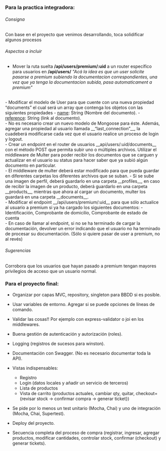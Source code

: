 ### Para la practica integradora:

###### Consigna
Con base en el proyecto que venimos desarrollando, toca solidificar algunos procesos
###### Aspectos a incluir
- Mover la ruta suelta __/api/users/premium/:uid__ a un router específico para usuarios en <b>/api/users/</b> 
<i>"Acá la idea es que un user solicite pasarse a premium subiendo la documentacion correspondientes, una vez que ya tenga la documentacion subida, pasa automaticament a premium"</i>
<br>
- Modificar el modelo de User para que cuente con una nueva propiedad “documents” el cual será un array que contenga los objetos con las siguientes propiedades
  - <u>name</u>: String (Nombre del documento).
  - <u>reference</u>: String (link al documento).
<br>
- No es necesario crear un nuevo modelo de Mongoose para éste.
Además, agregar una propiedad al usuario llamada __“last_connection”__, la cuadeberá modificarse cada vez que el usuario realice un proceso de login y logout.
<br>
- Crear un endpoint en el router de usuarios __api/users/:uid/documents__ con el método POST que permita subir uno o múltiples archivos. Utilizar el middleware de Multer para poder recibir los documentos que se carguen y actualizar en el usuario su status para hacer saber que ya subió algún documento en particular.
<br>
- El middleware de multer deberá estar modificado para que pueda guardar en diferentes carpetas los diferentes archivos que se suban.
  - Si se sube una imagen de perfil, deberá guardarlo en una carpeta __profiles__, en caso de recibir la imagen de un producto, deberá guardarlo en una carpeta __products__, mientras que ahora al cargar un documento, multer los guardará en una carpeta __documents__.
<br>
- Modificar el endpoint __/api/users/premium/:uid__ para que sólo actualice al usuario a premium si ya ha cargado los siguientes documentos:
  - Identificación, Comprobante de domicilio, Comprobante de estado de cuenta
<br>
- En caso de llamar al endpoint, si no se ha terminado de cargar la documentación, devolver un error indicando que el usuario no ha terminado de procesar su documentación. 
(Sólo si quiere pasar de user a premium, no al revés)

###### Sugerencias
Corrobora que los usuarios que hayan pasado a premium tengan mayores privilegios de acceso que un usuario normal.
<br>

### Para el proyecto final: 

- Organizar por capas MVC, repository, singleton para BBDD si es posible.

- Usar variables de entorno. Agregar si se puede opciones de líneas de comando.

- Validar las cosas!! Por ejemplo con express-validator o joi en los middlewares.

- Buena gestión de autenticación y autorización (roles).

- Logging (registros de sucesos para winston).

- Documentación con Swagger. (No es necesario documentar toda la API).

- Vistas indispensables:
  - Registro
  - Login (datos locales y añadir un servicio de terceros)
  - Lista de productos
  - Vista de carrito (productos actuales, cambiar qty, quitar, checkout={revisar stock -> confirmar compra -> generar ticket})

- Se pide por lo menos un test unitario (Mocha, Chai) y uno de integración (Mocha, Chai, Supertest).

- Deploy del proyecto.

- Secuencia completa del proceso de compra (registrar, ingresar, agregar productos, modificar cantidades, controlar stock, confirmar (checkout) y generar tickets).